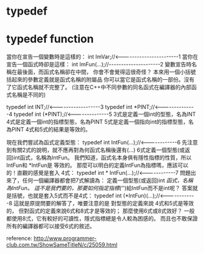 # typedef

# typedef function
當你在宣告一個變數時是這樣的：
int ImVar;//<-----------------------1
當你在宣告一個函式時卻是這樣：
int ImFun(...);//---------------------2
變數宣告時名稱在最後面，而函式名稱卻在中間，
你會不會覺得這很奇怪？
本來用一個小括號括起來的參數定義就是函式名稱的附屬品
你可以當它是函式名稱的一部份。沒有了它函式名稱就不完整了。
(注意在C++中不同參數的同名函式在編譯器的內部函式名稱是不同的)

typedef int INT;//<------------------3
typedef int *PINT;//<--------------4
typedef int (*PINT);//<--------------5
3式是定義一個int的型態，名為INT
4式是定義一個int的指標型態，名為PINT
5式是定義一個指向int的指標型態，名為PINT
4式和5式的結果是等效的。

現在我們嘗試為函式定義型態：
typedef int IntFun(...);//<------------6
先注意到有關2式的說明，就不應再對為何函式名稱後還有(...)
6式定義一個型態(或返回)int函式，名稱為IntFun。
我們知道，函式名本身俱有隱性指標的性質，所以IntFun和 *IntFun是
等效的。
那麼可以明白的定義IntFun為指標嗎，應該可以的！直觀的感覺是套入
4式：
typedef int * IntFun(...);//<------------7
問題出來了，任何一個編譯器都會把7式解讀為：
定義一個型態(或返回)int *函式，名稱為IntFun。
這不是我們要的，那要如何指定指標('*')給IntFun而不是int呢？
答案就是括號，也就是套入5式而不是4式：
typedef int (*IntFun)(...);//<------------8
這就是原提問要的解答了，唯要注意的是
對型態的定義來說 4式和5式是等效的，
但對函式的定義來說6式和8式才是等效的；
那麼使用6式或8式效好？
一般都使用8弍，它有較好的可讀性，隱式指標總是令人較為困感的。
而且也不敢保證所有的編譯器都可以接受6式的敘述。

reference: http://www.programmer-club.com.tw/ShowSameTitleN/c/25059.html
